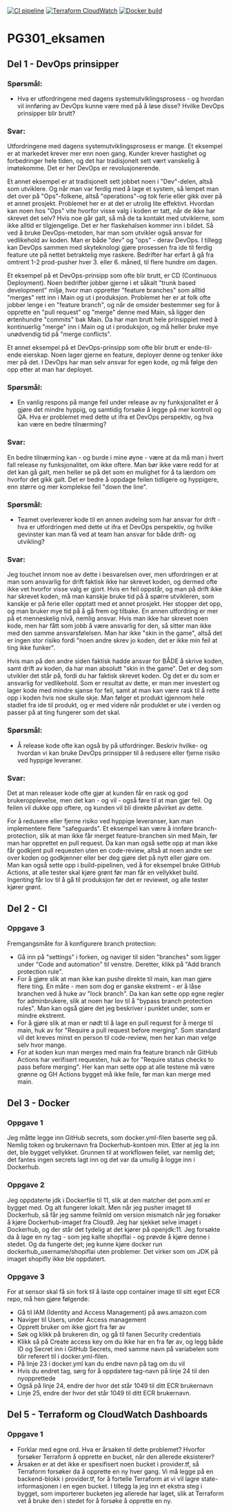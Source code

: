 [![CI pipeline](https://github.com/Dontosh/pgr301-eksamen_22/actions/workflows/ci.yml/badge.svg)](https://github.com/Dontosh/pgr301-eksamen_22/actions/workflows/ci.yml)
[![Terraform CloudWatch](https://github.com/Dontosh/pgr301-eksamen_22/actions/workflows/cloudwatch_dashboard.yml/badge.svg)](https://github.com/Dontosh/pgr301-eksamen_22/actions/workflows/cloudwatch_dashboard.yml)
[![Docker build](https://github.com/Dontosh/pgr301-eksamen_22/actions/workflows/docker.yml/badge.svg)](https://github.com/Dontosh/pgr301-eksamen_22/actions/workflows/docker.yml)

# PG301_eksamen

## Del 1 - DevOps prinsipper
### Spørsmål:
* Hva er utfordringene med dagens systemutviklingsprosess - og hvordan vil innføring av DevOps kunne være med på å løse disse? Hvilke DevOps prinsipper blir brutt?
### Svar:
Utfordringene med dagens systemutviklingsprosess er mange. Et eksempel er at markedet krever mer enn noen gang. Kunder krever hastighet og forbedringer hele tiden, og det har tradisjonelt sett vært vanskelig å imøtekomme. Det er her DevOps er revolusjonerende. 

Et annet eksempel er at tradisjonelt sett jobbet noen i "Dev"-delen, altså som utviklere. Og når man var ferdig med å lage et system, så lempet man det over på "Ops"-folkene, altså "operations"-og tok ferie eller gikk over på et annet prosjekt. Problemet her er at det er utrolig lite effektivt. Hvordan kan noen hos "Ops" vite hvorfor visse valg i koden er tatt, når de ikke har skrevet det selv? Hvis noe går galt, så må de ta kontakt med utviklerne, som ikke alltid er tilgjengelige. Det er her flaskehalsen kommer inn i bildet. Så ved å bruke DevOps-metoden, har man som utvikler også ansvar for vedlikehold av koden. Man er både "dev" og "ops" - derav DevOps. I tillegg kan DevOps sammen med skyteknologi gjøre prosessen fra ide til ferdig feature ute på nettet betraktelig mye raskere. Bedrifter har erfart å gå fra omtrent 1-2 prod-pusher hver 3. eller 6. måned, til flere hundre om dagen. 

Et eksempel på et DevOps-prinsipp som ofte blir brutt, er CD (Continuous Deployment). Noen bedrifter jobber gjerne i et såkalt "trunk based development" miljø, hvor man oppretter "feature branches" som alltid "merges" rett inn i Main og ut i produksjon. Problemet her er at folk ofte jobber lenge i en "feature branch", og når de omsider bestemmer seg for å opprette en "pull request" og "merge" denne med Main, så ligger den ørtenhundre "commits" bak Main. Da har man brutt hele prinsippiet med å kontinuerlig "merge" inn i Main og ut i produksjon, og må heller bruke mye unødvendig tid på "merge conflicts". 

Et annet eksempel på et DevOps-prinsipp som ofte blir brutt er ende-til-ende eierskap. Noen lager gjerne en feature, deployer denne og tenker ikke mer på det. I DevOps har man selv ansvar for egen kode, og må følge den opp etter at man har deployet.

### Spørsmål:
* En vanlig respons på mange feil under release av ny funksjonalitet er å gjøre det mindre hyppig, og samtidig forsøke å legge på mer kontroll og QA. Hva er problemet med dette ut ifra et DevOps perspektiv, og hva kan være en bedre tilnærming?
### Svar:
En bedre tilnærming kan - og burde i mine øyne - være at da må man i hvert fall release ny funksjonalitet, om ikke oftere. Man bør ikke være redd for at det kan gå galt, men heller se på det som en mulighet for å ta lærdom om hvorfor det gikk galt. Det er bedre å oppdage feilen tidligere og hyppigere, enn større og mer komplekse feil "down the line".

### Spørsmål:
* Teamet overleverer kode til en annen avdelng som har ansvar for drift - hva er utfordringen med dette ut ifra et DevOps perspektiv, og hvilke gevinster kan man få ved at team han ansvar for både drift- og utvikling?
### Svar:
Jeg touchet innom noe av dette i besvarelsen over, men utfordringen er at man som ansvarlig for drift faktisk ikke har skrevet koden, og dermed ofte ikke vet hvorfor visse valg er gjort. Hvis en feil oppstår, og man på drift ikke har skrevet koden, må man kanskje bruke tid på å spørre utvikleren, som kanskje er på ferie eller opptatt med et annet prosjekt. Her stopper det opp, og man bruker mye tid på å gå frem og tilbake. En annen utfordring er mer på et menneskelig nivå, nemlig ansvar. Hvis man ikke har skrevet noen kode, men har fått som jobb å være ansvarlig for den, så sitter man ikke med den samme ansvarsfølelsen. Man har ikke "skin in the game", altså det er ingen stor risiko fordi "noen andre skrev jo koden, det er ikke min feil at ting ikke funker".

Hvis man på den andre siden faktisk hadde ansvar for BÅDE å skrive koden, samt drift av koden, da har man absolutt "skin in the game". Det er deg som utvikler det står på, fordi du har faktisk skrevet koden. Og det er du som er ansvarlig for vedlikehold. Som er resultat av dette, er man mer investert og lager kode med mindre sjanse for feil, samt at man kan være rask til å rette opp i koden hvis noe skulle skje. Man følger et produkt igjennom hele stadiet fra ide til produkt, og er med videre når produktet er ute i verden og passer på at ting fungerer som det skal. 

### Spørsmål:
* Å release kode ofte kan også by på utfordringer. Beskriv hvilke- og hvordan vi kan bruke DevOps prinsipper til å redusere eller fjerne risiko ved hyppige leveraner.
### Svar: 
Det at man releaser kode ofte gjør at kunden får en rask og god brukeropplevelse, men det kan - og vil - også føre til at man gjør feil. Og feilen vil dukke opp oftere, og kunden vil bli direkte påvirket av dette.

For å redusere eller fjerne risiko ved hyppige leveranser, kan man implementere flere "safeguards". Et eksempel kan være å innføre branch-protection, slik at man ikke får merget feature-branchen sin med Main, før man har opprettet en pull request. Da kan man også sette opp at man ikke får godkjent pull requesten uten en code-review, altså at noen andre ser over koden og godkjenner eller ber deg gjøre det på nytt eller gjøre om. Man kan også sette opp i build-pipelinen, ved å for eksempel bruke GitHub Actions, at alle tester skal kjøre grønt før man får en vellykket build. Ingenting får lov til å gå til produksjon før det er reviewet, og alle tester kjører grønt. 

## Del 2 - CI
### Oppgave 3
Fremgangsmåte for å konfigurere branch protection:
* Gå inn på "settings" i forken, og naviger til siden "branches" som ligger under "Code and automation" til venstre. Deretter, klikk på "Add branch protection rule". 
* For å gjøre slik at man ikke kan pushe direkte til main, kan man gjøre flere ting. En måte - men som dog er ganske ekstremt - er å låse branchen ved å huke av "lock branch". Da kan kan sette opp egne regler for adminbrukere, slik at noen har lov til å "bypass branch protection rules". Man kan også gjøre det jeg beskriver i punktet under, som er mindre ekstremt. 
* For å gjøre slik at man er nødt til å lage en pull request for å merge til main, huk av for "Require a pull request before merging". Som standard vil det kreves minst en person til code-review, men her kan man velge selv hvor mange. 
* For at koden kun man merges med main fra feature branch når GitHub Actions har verifisert requesten, huk av for "Require status checks to pass before merging". Her kan man sette opp at alle testene må være grønne og GH Actions bygget må ikke feile, før man kan merge med main. 

## Del 3 - Docker
### Oppgave 1
Jeg måtte legge inn GitHub secrets, som docker.yml-filen baserte seg på. Nemlig token og brukernavn fra Dockerhub-kontoen min. Etter at jeg la inn det, ble bygget vellykket. Grunnen til at workflowen feilet, var nemlig det; det fantes ingen secrets lagt inn og det var da umulig å logge inn i Dockerhub.  
### Oppgave 2
Jeg oppdaterte jdk i Dockerfile til 11, slik at den matcher det pom.xml er bygget med. Og alt fungerer lokalt. Men når jeg pusher imaget til Dockerhub, så får jeg samme feilmld om version mismatch når jeg forsøker å kjøre Dockerhub-imaget fra Cloud9. Jeg har sjekket selve imaget i Dockerhub, og der står det tydelig at det kjører på openjdk:11. Jeg forsøkte da å lage en ny tag - som jeg kalte shopiflai - og prøvde å kjøre denne i stedet. Og da fungerte det; jeg kunne kjøre docker run dockerhub_username/shopiflai uten problemer. Det virker som om JDK på imaget shopifly ikke ble oppdatert. 
### Oppgave 3
For at sensor skal få sin fork til å laste opp container image til sitt eget ECR repo, må hen gjøre følgende:
* Gå til IAM (Identity and Access Management) på aws.amazon.com
* Naviger til Users, under Access management
* Opprett bruker om ikke gjort fra før av
* Søk og klikk på brukeren din, og gå til fanen Security credentials
* Klikk så på Create access key om du ikke har en fra før av, og legg både ID og Secret inn i GitHub Secrets, med samme navn på variabelen som blir referert til i docker.yml-filen. 
* På linje 23 i docker.yml kan du endre navn på tag om du vil
* Hvis du endret tag, sørg for å oppdatere tag-navn på linje 24 til den nyopprettede
* Også på linje 24, endre der hvor det står 1049 til ditt ECR brukernavn
* Linje 25, endre der hvor det står 1049 til ditt ECR brukernavn. 

## Del 5 - Terraform og CloudWatch Dashboards
### Oppgave 1
* Forklar med egne ord. Hva er årsaken til dette problemet? Hvorfor forsøker Terraform å opprette en bucket, når den allerede eksisterer?
* Årsaken er at det ikke er spesifisert noen bucket i provider.tf, så Terraform forsøker da å opprette en ny hver gang. Vi må legge på en backend-blokk i provider.tf, for å fortelle Terraform at vi vil lagre state-informasjonen i en egen bucket. I tillegg la jeg inn et ekstra steg i bygget, som importerer bucketen jeg allerede har laget, slik at Terraform vet å bruke den i stedet for å forsøke å opprette en ny.
